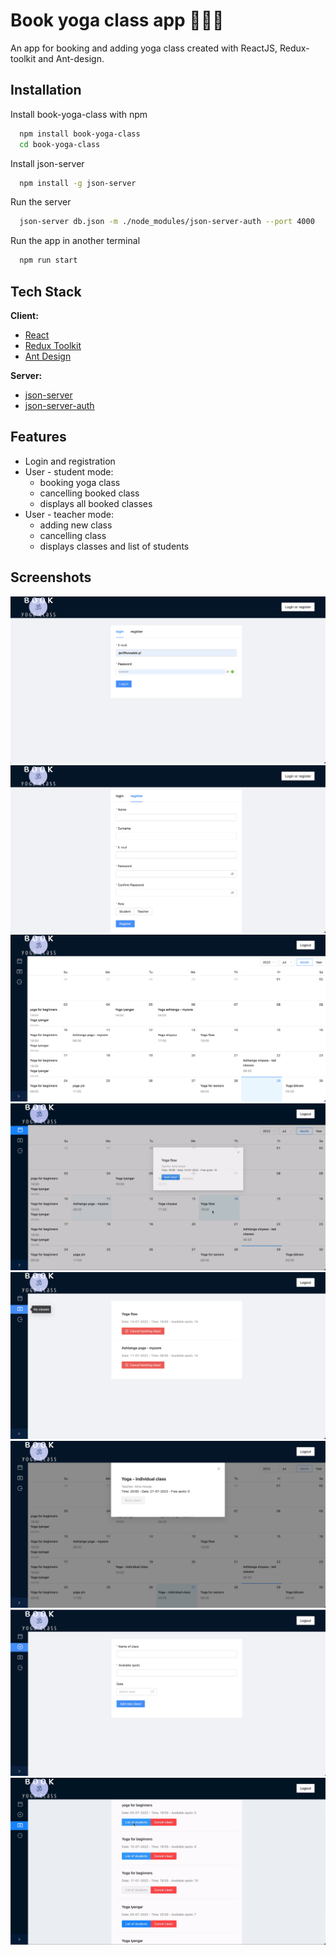 # Book yoga class app 📅🧘‍♀️

An app for booking and adding yoga class created with ReactJS, Redux-toolkit and Ant-design.

## Installation

Install book-yoga-class with npm

```bash
  npm install book-yoga-class
  cd book-yoga-class
```

Install json-server

```bash
  npm install -g json-server
```

Run the server

```bash
  json-server db.json -m ./node_modules/json-server-auth --port 4000
```

Run the app in another terminal

```bash
  npm run start
```

## Tech Stack

**Client:**

- [React](https://reactjs.org/)
- [Redux Toolkit](https://redux-toolkit.js.org/)
- [Ant Design](https://ant.design/)

**Server:**

- [json-server](https://github.com/typicode/json-server)
- [json-server-auth](https://github.com/jeremyben/json-server-auth)

## Features

- Login and registration
- User - student mode:
  - booking yoga class
  - cancelling booked class
  - displays all booked classes
- User - teacher mode:
  - adding new class
  - cancelling class
  - displays classes and list of students

## Screenshots

![Login view](img/Login-page.png)
![Refistration view](img/Registration-page.png)
![Calendar view](img/Calendar.png)
![Booking and canclling class by student](img/Book-class-and-cancell.gif)
![Booked classes by student view](img/Student-classes.png)
![Student can't book class if there is no free spot](img/Booked-class.png)
![Add new class view](img/Add-new-class.png)
![Teacher classes with list of students](img/List-of-students.gif)
